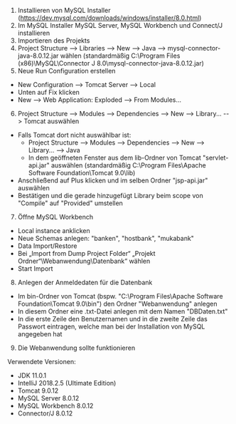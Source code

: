 1.	Installieren von MySQL Installer (https://dev.mysql.com/downloads/windows/installer/8.0.html)
2.	Im MySQL Installer MySQL Server, MySQL Workbench und Connect/J installieren
3.	Importieren des Projekts
4.	Project Structure --> Libraries --> New --> Java --> mysql-connector-java-8.0.12.jar wählen (standardmäßig  C:\Program Files (x86)\MySQL\Connector J 8.0\mysql-connector-java-8.0.12.jar)
5.	Neue Run Configuration erstellen
  - New Configuration --> Tomcat Server --> Local
  - Unten auf Fix klicken
  - New --> Web Application: Exploded --> From Modules…  
6.  Project Structure --> Modules --> Dependencies --> New --> Library... --> Tomcat auswählen
  - Falls Tomcat dort nicht auswählbar ist:
    - Project Structure --> Modules --> Dependencies --> New --> Library... --> Java
    - In dem geöffneten Fenster aus dem lib-Ordner von Tomcat "servlet-api.jar" auswählen (standardmäßig C:\Program Files\Apache Software Foundation\Tomcat 9.0\lib)
  - Anschließend auf Plus klicken und im selben Ordner "jsp-api.jar" auswählen
  - Bestätigen und die gerade hinzugefügt Library beim scope von "Compile" auf "Provided" umstellen
7.	Öffne MySQL Workbench
  - Local instance anklicken
  - Neue Schemas anlegen: "banken", "hostbank", "mukabank"
  - Data Import/Restore
  - Bei „Import from Dump Project Folder“ „Projekt Ordner“\Webanwendung\Datenbank“ wählen
  - Start Import
8. Anlegen der Anmeldedaten für die Datenbank
  - Im bin-Ordner von Tomcat (bspw. "C:\Program Files\Apache Software Foundation\Tomcat 9.0\bin") den Ordner "Webanwendung" anlegen
  - In diesem Ordner eine .txt-Datei anlegen mit dem Namen "DBDaten.txt"
  - In die erste Zeile den Benutzernamen und in die zweite Zeile das Passwort eintragen, welche man bei der Installation von MySQL angegeben hat
9. Die Webanwendung sollte funktionieren


Verwendete Versionen:
- JDK 11.0.1
- IntelliJ 2018.2.5 (Ultimate Edition)
- Tomcat 9.0.12
- MySQL Server 8.0.12
- MySQL Workbench 8.0.12
- Connector/J 8.0.12
